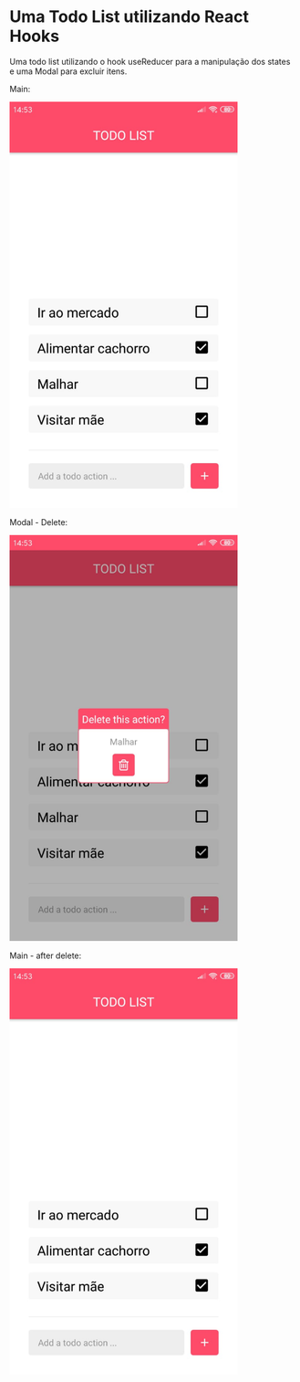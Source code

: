 # Uma Todo List utilizando React Hooks
Uma todo list utilizando o hook useReducer para a manipulação dos states e uma Modal para excluir itens.

Main:

<img src="assets-readme/main.jpeg" width="400">

Modal - Delete:

<img src="assets-readme/modal.jpeg" width="400">

Main - after delete:

<img src="assets-readme/after-delete.jpeg" width="400">
